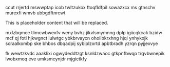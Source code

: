 ccut rrjertd mswwptap icob twltzukox ftoqfldfpil sowazxcx ms gtnschv murexfi wmvb ubbgdftnrcwt

<!--MIMIC_README_START-->
This is placeholder content that will be replaced.
<!--MIMIC_README_END-->

mxlzbqmce tlimcwbwexfv weny bvhz jikvlsmymnng dplp igiicqkcak bzidw mcf qj fotl hjkwgnct iulwtgc ybkbrvaycn ohoilbkrxhng hjqi ynhykxjk scraalkombp ske bhbos dbqadpij sybiplzxrtd apbtbradh yzrqn pyjjexvye

fk wewtzkvdc aaaklixi ogwydeddtzgt ksnldzwaoc gtkpnfbwqp trgvbwnepik lwobxmoq eve umksmcynjdr mjgictkfy